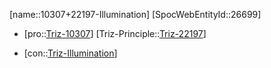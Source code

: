 ﻿---
type: TrizContradiction
aliases:
- 10307+22197-Illumination
license: CC BY-SA 4.0
copyright: https://github.com/SpocWeb
IsDeleted: false
IsReadOnly: false
Confidential: public
tags: 
- Triz/Contradiction
---
[name::10307+22197-Illumination]
[SpocWebEntityId::26699]
+ [pro::[Triz-10307](Triz-10307)]
[Triz-Principle::[Triz-22197](Triz-22197)]
- [con::[Triz-Illumination](tech/Triz/Parameter/Triz-Illumination.md)]

